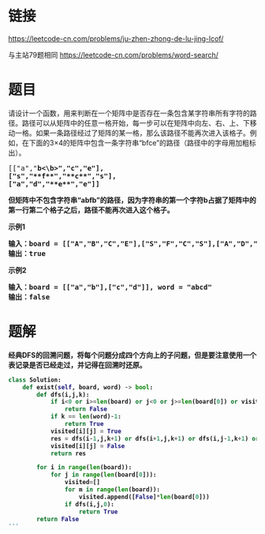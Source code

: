# 链接
https://leetcode-cn.com/problems/ju-zhen-zhong-de-lu-jing-lcof/

与主站79题相同 https://leetcode-cn.com/problems/word-search/

# 题目
请设计一个函数，用来判断在一个矩阵中是否存在一条包含某字符串所有字符的路径。路径可以从矩阵中的任意一格开始，每一步可以在矩阵中向左、右、上、下移动一格。如果一条路径经过了矩阵的某一格，那么该路径不能再次进入该格子。例如，在下面的3×4的矩阵中包含一条字符串“bfce”的路径（路径中的字母用加粗标出）。
<pre>
[["a","<b>b<\b>","c","e"],
["s","**f**","**c**","s"],
["a","d","**e**","e"]]
</pre>
但矩阵中不包含字符串“abfb”的路径，因为字符串的第一个字符b占据了矩阵中的第一行第二个格子之后，路径不能再次进入这个格子。

**示例1**
<pre>
输入：board = [["A","B","C","E"],["S","F","C","S"],["A","D","E","E"]], word = "ABCCED"
输出：true
</pre>

**示例2**
<pre>
输入：board = [["a","b"],["c","d"]], word = "abcd"
输出：false
</pre>

# 题解
经典DFS的回溯问题，将每个问题分成四个方向上的子问题，但是要注意使用一个表记录是否已经走过，并记得在回溯时还原。

```python
class Solution:
    def exist(self, board, word) -> bool:
        def dfs(i,j,k):
            if i<0 or i>=len(board) or j<0 or j>=len(board[0]) or visited[i][j] or board[i][j]!=word[k]:
                return False
            if k == len(word)-1:
                return True
            visited[i][j] = True
            res = dfs(i-1,j,k+1) or dfs(i+1,j,k+1) or dfs(i,j-1,k+1) or dfs(i,j+1,k+1)
            visited[i][j] = False
            return res

        for i in range(len(board)):
            for j in range(len(board[0])):
                visited=[]
                for m in range(len(board)):
                    visited.append([False]*len(board[0]))
                if dfs(i,j,0):
                    return True
        return False
'''
